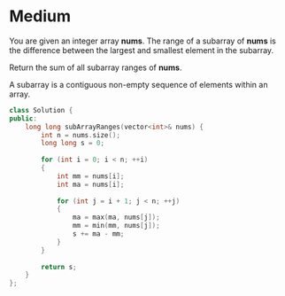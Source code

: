 # Medium

You are given an integer array **nums**. The range of a subarray of **nums** is the difference between the largest and smallest element in the subarray.

Return the sum of all subarray ranges of **nums**.

A subarray is a contiguous non-empty sequence of elements within an array.

```cpp
class Solution {
public:
    long long subArrayRanges(vector<int>& nums) {
        int n = nums.size();
        long long s = 0;
        
        for (int i = 0; i < n; ++i)
        {
            int mm = nums[i];
            int ma = nums[i];
            
            for (int j = i + 1; j < n; ++j)
            {
                ma = max(ma, nums[j]);
                mm = min(mm, nums[j]);
                s += ma - mm;
            }
        }
        
        return s;
    }
};
```
